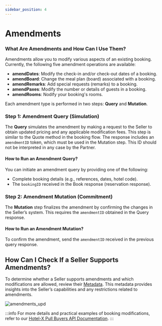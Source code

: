 ```yaml
---
sidebar_position: 4
---
```


# Amendments

### What Are Amendments and How Can I Use Them?

Amendments allow you to modify various aspects of an existing booking. Currently, the following five amendment operations are available:

- **amendDates**: Modify the check-in and/or check-out dates of a booking.
- **amendBoard**: Change the meal plan (board) associated with a booking.
- **amendRemarks**: Add special requests (remarks) to a booking.
- **amendPaxes**: Modify the number or details of guests in a booking.
- **amendRooms**: Nodify your booking's rooms.

Each amendment type is performed in two steps: **Query** and **Mutation**.

### Step 1: Amendment Query (Simulation)
The **Query** simulates the amendment by making a request to the Seller to obtain updated pricing and any applicable modification fees. This step is similar to the Quote method in the booking flow. The response includes an `amendmentID` token, which must be used in the Mutation step. This ID should not be interpreted in any case by the Partner.

#### How to Run an Amendment Query?
You can initiate an amendment query by providing one of the following:

- Complete booking details (e.g., references, dates, hotel code).
- The `bookingID` received in the Book response (reservation response).

### Step 2: Amendment Mutation (Commitment)
The **Mutation** step finalizes the amendment by confirming the changes in the Seller’s system. This requires the `amendmentID` obtained in the Query response.

#### How to Run an Amendment Mutation?
To confirm the amendment, send the `amendmentID` received in the previous query response.

## How Can I Check If a Seller Supports Amendments?

To determine whether a Seller supports amendments and which modifications are allowed, review their [Metadata](/kb/connectivity-products/for-buyers/hotel-x/content/metadata). This metadata provides insights into the Seller’s capabilities and any restrictions related to amendments.

![amendments_upd](https://storage.travelgate.com/kbase/amendments_upd.jpg)

:::info
For more details and practical examples of booking modifications, refer to our [Hotel-X Pull Buyers API Documentation](/docs/apis/for-buyers/hotel-x-pull-buyers-api/booking-management/amendments/).
:::
